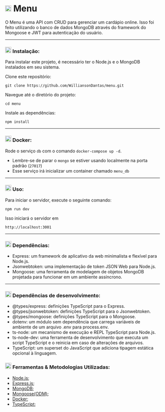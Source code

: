# <img height="20" src="https://raw.githubusercontent.com/innng/innng/master/assets/soulgem-sayaka.gif"/> Menu

O Menu é uma API com CRUD para gerenciar um cardápio online. Isso foi feito utilizando o banco de dados MongoDB através do framework do Mongoose e JWT para autenticação do usuário.

-----

### <img height="20" src="https://raw.githubusercontent.com/innng/innng/master/assets/soulgem-sayaka.gif"/> Instalação:

Para instalar este projeto, é necessário ter o Node.js e o MongoDB instalados em seu sistema.

Clone este repositório: 

``` git clone https://github.com/WilliansonDantas/menu.git ```

Navegue até o diretório do projeto: 

```cd menu```

Instale as dependências: 

```npm install```

-----

### <img height="20" src="https://raw.githubusercontent.com/innng/innng/master/assets/soulgem-sayaka.gif"/> Docker:

Rode o serviço `db` com o comando `docker-compose up -d`.

  - Lembre-se de parar o `mongo` se estiver usando localmente na porta padrão (`27017`)
  - Esse serviço irá inicializar um container chamado `menu_db`

-----

### <img height="20" src="https://raw.githubusercontent.com/innng/innng/master/assets/soulgem-sayaka.gif"/> Uso:

Para iniciar o servidor, execute o seguinte comando:

```npm run dev```

Isso iniciará o servidor em 

```http://localhost:3001```

-----

### <img height="20" src="https://raw.githubusercontent.com/innng/innng/master/assets/soulgem-sayaka.gif"/> Dependências:

 - Express: um framework de aplicativo da web minimalista e flexível para Node.js.
 - Jsonwebtoken: uma implementação de token JSON Web para Node.js.
 - Mongoose: uma ferramenta de modelagem de objetos MongoDB projetada para funcionar em um ambiente assíncrono.

-----

### <img height="20" src="https://raw.githubusercontent.com/innng/innng/master/assets/soulgem-sayaka.gif"/> Dependências de desenvolvimento:

 - @types/express: definições TypeScript para o Express.
 - @types/jsonwebtoken: definições TypeScript para o Jsonwebtoken.
 - @types/mongoose: definições TypeScript para o Mongoose.
 - dotenv: um módulo sem dependência que carrega variáveis de ambiente de um arquivo .env para process.env.
 - ts-node: um mecanismo de execução e REPL TypeScript para Node.js.
 - ts-node-dev: uma ferramenta de desenvolvimento que executa um script TypeScript e o reinicia em caso de alterações de arquivos.
 - TypeScript: um superset do JavaScript que adiciona tipagem estática opcional à linguagem.

### <img height="20" src="https://raw.githubusercontent.com/innng/innng/master/assets/soulgem-sayaka.gif"/> Ferramentas & Metodologias Utilizadas:

- [Node.js](https://nodejs.org/en/);
- [Express.js](https://expressjs.com/);
- [MongoDB](https://www.mongodb.com/home);
- [Mongoose(ODM)](https://mongoosejs.com/);
- [Docker](https://www.docker.com/);
- [TypeScript](https://www.typescriptlang.org/);
